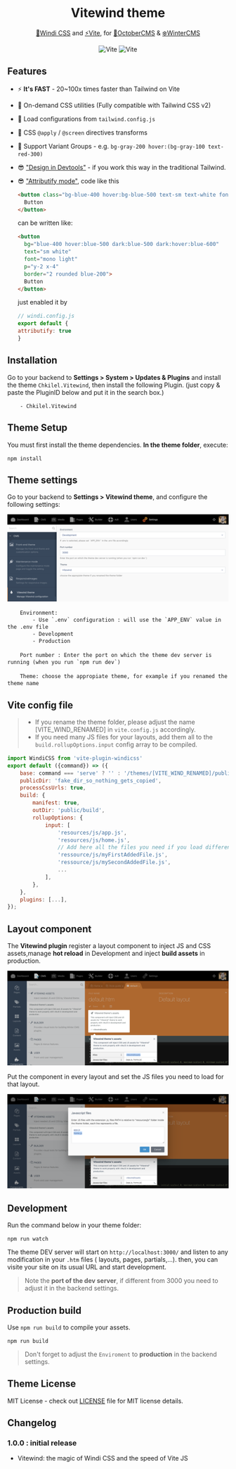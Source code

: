 <h1 align='center'>Vitewind theme</h1>

<p align='center'><a href="https://github.com/windicss/windicss">💨Windi CSS</a> and <a href="https://github.com/vitejs/vite"> ⚡️Vite</a>, for <a href="https://octobercms.com"> 🍂OctoberCMS</a>  & <a href="https://wintercms.com/">❄️WinterCMS</a><br>
</p>

<p align='center'>
  <img src='https://vitejs.dev/logo.svg' alt='Vite' width='100'/>
  <img src='https://windicss.org/assets/logo.svg' alt='Vite' width='100'/>
</p>


## Features

- ⚡️ **It's FAST** - 20~100x times faster than Tailwind on Vite
- 🧩 On-demand CSS utilities (Fully compatible with Tailwind CSS v2)
- 🍃 Load configurations from `tailwind.config.js`
- 📄 CSS `@apply` / `@screen` directives transforms
- 🎳 Support Variant Groups - e.g. `bg-gray-200 hover:(bg-gray-100 text-red-300)`
- 😎 ["Design in Devtools"](https://windicss.org/integrations/vite.html#design-in-devtools) - if you work this way in the traditional Tailwind.
- 😎 ["Attributify mode"](https://windicss.org/posts/v30.html#attributify-mode), code like this
  ```html
  <button class="bg-blue-400 hover:bg-blue-500 text-sm text-white font-mono font-light py-2 px-4 rounded border-2 border-blue-200 dark:bg-blue-500 dark:hover:bg-blue-600">
    Button
  </button>
    ```
  can be written like:

  ```html
  <button
    bg="blue-400 hover:blue-500 dark:blue-500 dark:hover:blue-600"
    text="sm white"
    font="mono light"
    p="y-2 x-4"
    border="2 rounded blue-200">
    Button
  </button>
  ```
   just enabled it by
  ```javascript
  // windi.config.js
  export default {
  attributify: true
  }
  ```

## Installation

Go to your backend to **Settings > System > Updates & Plugins** and install the theme `Chkilel.Vitewind`, then install the following Plugin. (just copy & paste the PluginID below and put it in the search box.)
```
    - Chkilel.Vitewind
```

## Theme Setup

You must first install the theme dependencies. **In the theme folder**, execute:

```
npm install
```

## Theme settings
Go to your backend to **Settings > Vitewind theme**, and configure the following settings:

![Setting Vitewind](./assets/images/settings.png)

        Environment:
            - Use `.env` configuration : will use the `APP_ENV` value in the .env file
            - Development
            - Production

        Port number : Enter the port on which the theme dev server is running (when you run `npm run dev`)

        Theme: choose the appropiate theme, for example if you renamed the theme name


## Vite config file

> - If you rename the theme folder, please adjust the name [VITE_WIND_RENAMED] in `vite.config.js` accordingly.
> - If you need many JS files for your layouts, add them all to the `build.rollupOptions.input` config array to be compiled.

```javascript
import WindiCSS from 'vite-plugin-windicss'
export default ({command}) => ({
    base: command === 'serve' ? '' : '/themes/[VITE_WIND_RENAMED]/public/build/', // Addjust the name of the theme
    publicDir: 'fake_dir_so_nothing_gets_copied',
    processCssUrls: true,
    build: {
        manifest: true,
        outDir: 'public/build',
        rollupOptions: {
            input: [
                'resources/js/app.js',
                'resources/js/home.js',
                // Add here all the files you need if you load different javascript code in each layout
                'ressource/js/myFirstAddedFile.js',
                'ressource/js/mySecondAddedFile.js',
                ...
            ],
        },
    },
    plugins: [...],
});
```

## Layout component

The **Vitewind plugin** register a layout component to inject JS and CSS assets,manage **hot reload** in Development and inject **build assets** in production.

![Layout component](./assets/images/layout-component.png)

Put the component in every layout and set the JS files you need to load for that layout.

![Layout component](./assets/images/layout-component-settings.png)


## Development
Run the command below in your theme folder:

```
npm run watch
```
The theme DEV server will start on `http://localhost:3000/` and listen to any modification in your `.htm` files ( layouts, pages, partials,...).
then, you can visite your site on its usual URL and start development.

> Note the **port of the dev server**, if different from 3000 you need to adjust it in the backend settings.

## Production build

Use `npm run build` to compile your assets.

```
npm run build
```
> Don't forget to adjust the `Enviroment` to **production** in the backend settings.

## Theme License

MIT License - check out [LICENSE](LICENSE) file for MIT license details.

## Changelog

### 1.0.0 : initial release

- Vitewind: the magic of Windi CSS and the speed of Vite JS
